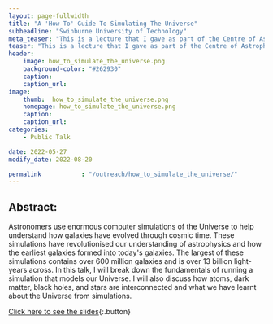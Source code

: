 ```yaml
---
layout: page-fullwidth
title: "A 'How To' Guide To Simulating The Universe"
subheadline: "Swinburne University of Technology"
meta_teaser: "This is a lecture that I gave as part of the Centre of Astrophysics and Supercomputing 2022 public lecture series."
teaser: "This is a lecture that I gave as part of the Centre of Astrophysics and Supercomputing 2022 public lecture series."
header:
    image: how_to_simulate_the_universe.png
    background-color: "#262930"
    caption: 
    caption_url:
image:
    thumb:  how_to_simulate_the_universe.png
    homepage: how_to_simulate_the_universe.png
    caption:
    caption_url:
categories:
    - Public Talk

date: 2022-05-27
modify_date: 2022-08-20

permalink           : "/outreach/how_to_simulate_the_universe/"
---
```



 
## Abstract: 
Astronomers use enormous computer simulations of the Universe to help understand how galaxies have evolved through cosmic time. These simulations have revolutionised our understanding of astrophysics and how the earliest galaxies formed into today's galaxies. The largest of these simulations contains over 600 million galaxies and is over 13 billion light-years across. In this talk, I will break down the fundamentals of running a simulation that models our Universe. I will also discuss how atoms, dark matter, black holes, and stars are interconnected and what we have learnt about the Universe from simulations.
    
[Click here to see the slides](/documents/talks/2022-05-27-Simulations_CAS_Public_Talk.pdf){:.button}


